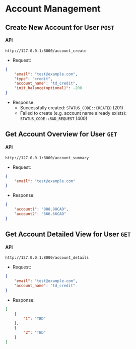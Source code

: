 # Account Management
## Create New Account for User `POST`
#### API
```
http://127.0.0.1:8000/account_create
```
- Request:
```Json
{
    "email": "test@example.com",
    "type": "credit",
    "account_name": "td_credit",
    "init_balance(optional)": -200
}
```
- Response:
    - Successfully created: `STATUS_CODE::CREATED` (201)
    - Failed to create (e.g. account name already exists): `STATUS_CODE::BAD_REQUEST` (400)

## Get Account Overview for User `GET`
#### API
```
http://127.0.0.1:8000/account_summary
```
- Request:
```Json
{
    "email": "test@example.com"
}
```
- Response:
```Json
{
    "account1": "888.88CAD",
    "account2": "666.66CAD"
}
```

## Get Account Detailed View for User `GET`
#### API
```
http://127.0.0.1:8000/account_details
```
- Request:
```Json
{
    "email": "test@example.com",
    "account_name": "td_credit"
}
```
- Response:
```Json
[
    {
        "1": "TBD"
    },
    {
        "2": "TBD"
    }
]
```
